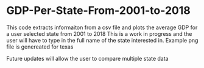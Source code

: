 # GDP-Per-State-From-2001-to-2018
This code extracts informaiton from a csv file and plots the average GDP for a user selected state from 2001 to 2018
This is a work in progress and the user will have to type in the full name of the state interested in.
Example png file is genereated for texas


Future updates will allow the user to compare multiple state data
